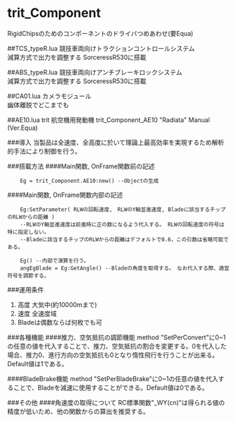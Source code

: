 trit_Component
==============

RigidChipsのためのコンポーネントのドライバつめあわせ(要Equa)

##TCS_typeR.lua
競技車両向けトラクションコントロールシステム  
減算方式で出力を調整する
SorceressR530に搭載  

##ABS_typeR.lua
競技車両向けアンチブレーキロックシステム  
減算方式で出力を調整する
SorceressR530に搭載  

##CA01.lua
カメラモジュール  
幽体離脱でどこまでも

##AE10.lua
trit 航空機用発動機 trit_Component_AE10 "Radiata" Manual (Ver.Equa)

###導入
当製品は全速度、全高度に於いて理論上最高効率を実現するため解析的手法により制御を行う。

###搭載方法
####Main関数, OnFrame関数前の記述

		Eg = trit_Component.AE10:new() --Objectの生成

####Main関数, OnFrame関数内部の記述

		Eg:SetParameter( RLWの回転速度,　RLWのY軸並進速度, Bladeに該当するチップのRLWからの距離 )　
		--RLWのY軸並進速度は前進時に正の数になるよう代入する。 RLWの回転速度の符号は特に指定しない。
		--Bladeに該当するチップのRLWからの距離はデフォルトで0.6，この引数は省略可能である。

		Eg() --内部で演算を行う。
		angEgBlade = Eg:GetAngle() --Bladeの角度を取得する。　なお代入する際、適宜符号を調節する。

###運用条件
1. 高度  大気中(約10000mまで) 
2. 速度  全速度域 
3. Bladeは偶数ならば何枚でも可 

###各種機能
####推力、空気抵抗の調節機能
method "SetPerConvert"に0~1の任意の値を代入することで、推力、空気抵抗の割合を変更する。0を代入した場合、推力0、進行方向の空気抵抗も0となり惰性飛行を行うことが出来る。Default値は1である。

####BladeBrake機能
method "SetPerBladeBrake"に0~1の任意の値を代入することで、Bladeを減速に使用することができる。Default値は0である。

###その他
####角速度の取得について
RC標準関数"_WY(cn)"は得られる値の精度が低いため、他の関数からの算出を推奨する。
